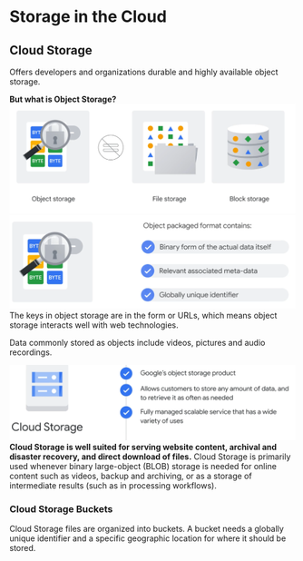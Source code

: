 # Storage in the Cloud
## Cloud Storage
Offers developers and organizations durable and highly available object storage.

**But what is Object Storage?**
![Alt text](image-10.png)
![Alt text](image-11.png)
The keys in object storage are in the form or URLs, which means object storage interacts well with web technologies.

Data commonly stored as objects include videos, pictures and audio recordings.

![Alt text](image-12.png)
**Cloud Storage is well suited for serving website content, archival and disaster recovery, and direct download of files.**
Cloud Storage is primarily used whenever binary large-object (BLOB) storage is needed for online content such as videos, backup and archiving, or as a storage of intermediate results (such as in processing workflows).

### Cloud Storage Buckets
Cloud Storage files are organized into buckets.
A bucket needs a globally unique identifier and a specific geographic location for where it should be stored.

